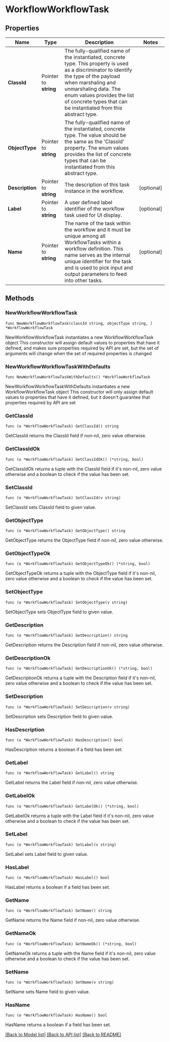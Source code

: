 # WorkflowWorkflowTask

## Properties

Name | Type | Description | Notes
------------ | ------------- | ------------- | -------------
**ClassId** | Pointer to **string** | The fully-qualified name of the instantiated, concrete type. This property is used as a discriminator to identify the type of the payload when marshaling and unmarshaling data. The enum values provides the list of concrete types that can be instantiated from this abstract type. | 
**ObjectType** | Pointer to **string** | The fully-qualified name of the instantiated, concrete type. The value should be the same as the &#39;ClassId&#39; property. The enum values provides the list of concrete types that can be instantiated from this abstract type. | 
**Description** | Pointer to **string** | The description of this task instance in the workflow. | [optional] 
**Label** | Pointer to **string** | A user defined label identifier of the workflow task used for UI display. | [optional] 
**Name** | Pointer to **string** | The name of the task within the workflow and it must be unique among all WorkflowTasks within a workflow definition. This name serves as the internal unique identifier for the task and is used to pick input and output parameters to feed into other tasks. | [optional] 

## Methods

### NewWorkflowWorkflowTask

`func NewWorkflowWorkflowTask(classId string, objectType string, ) *WorkflowWorkflowTask`

NewWorkflowWorkflowTask instantiates a new WorkflowWorkflowTask object
This constructor will assign default values to properties that have it defined,
and makes sure properties required by API are set, but the set of arguments
will change when the set of required properties is changed

### NewWorkflowWorkflowTaskWithDefaults

`func NewWorkflowWorkflowTaskWithDefaults() *WorkflowWorkflowTask`

NewWorkflowWorkflowTaskWithDefaults instantiates a new WorkflowWorkflowTask object
This constructor will only assign default values to properties that have it defined,
but it doesn't guarantee that properties required by API are set

### GetClassId

`func (o *WorkflowWorkflowTask) GetClassId() string`

GetClassId returns the ClassId field if non-nil, zero value otherwise.

### GetClassIdOk

`func (o *WorkflowWorkflowTask) GetClassIdOk() (*string, bool)`

GetClassIdOk returns a tuple with the ClassId field if it's non-nil, zero value otherwise
and a boolean to check if the value has been set.

### SetClassId

`func (o *WorkflowWorkflowTask) SetClassId(v string)`

SetClassId sets ClassId field to given value.


### GetObjectType

`func (o *WorkflowWorkflowTask) GetObjectType() string`

GetObjectType returns the ObjectType field if non-nil, zero value otherwise.

### GetObjectTypeOk

`func (o *WorkflowWorkflowTask) GetObjectTypeOk() (*string, bool)`

GetObjectTypeOk returns a tuple with the ObjectType field if it's non-nil, zero value otherwise
and a boolean to check if the value has been set.

### SetObjectType

`func (o *WorkflowWorkflowTask) SetObjectType(v string)`

SetObjectType sets ObjectType field to given value.


### GetDescription

`func (o *WorkflowWorkflowTask) GetDescription() string`

GetDescription returns the Description field if non-nil, zero value otherwise.

### GetDescriptionOk

`func (o *WorkflowWorkflowTask) GetDescriptionOk() (*string, bool)`

GetDescriptionOk returns a tuple with the Description field if it's non-nil, zero value otherwise
and a boolean to check if the value has been set.

### SetDescription

`func (o *WorkflowWorkflowTask) SetDescription(v string)`

SetDescription sets Description field to given value.

### HasDescription

`func (o *WorkflowWorkflowTask) HasDescription() bool`

HasDescription returns a boolean if a field has been set.

### GetLabel

`func (o *WorkflowWorkflowTask) GetLabel() string`

GetLabel returns the Label field if non-nil, zero value otherwise.

### GetLabelOk

`func (o *WorkflowWorkflowTask) GetLabelOk() (*string, bool)`

GetLabelOk returns a tuple with the Label field if it's non-nil, zero value otherwise
and a boolean to check if the value has been set.

### SetLabel

`func (o *WorkflowWorkflowTask) SetLabel(v string)`

SetLabel sets Label field to given value.

### HasLabel

`func (o *WorkflowWorkflowTask) HasLabel() bool`

HasLabel returns a boolean if a field has been set.

### GetName

`func (o *WorkflowWorkflowTask) GetName() string`

GetName returns the Name field if non-nil, zero value otherwise.

### GetNameOk

`func (o *WorkflowWorkflowTask) GetNameOk() (*string, bool)`

GetNameOk returns a tuple with the Name field if it's non-nil, zero value otherwise
and a boolean to check if the value has been set.

### SetName

`func (o *WorkflowWorkflowTask) SetName(v string)`

SetName sets Name field to given value.

### HasName

`func (o *WorkflowWorkflowTask) HasName() bool`

HasName returns a boolean if a field has been set.


[[Back to Model list]](../README.md#documentation-for-models) [[Back to API list]](../README.md#documentation-for-api-endpoints) [[Back to README]](../README.md)


